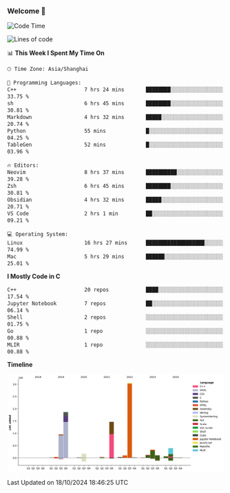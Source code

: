 ### Welcome 👋

<!--START_SECTION:waka-->
![Code Time](http://img.shields.io/badge/Code%20Time-1%2C626%20hrs%2043%20mins-blue)

![Lines of code](https://img.shields.io/badge/From%20Hello%20World%20I%27ve%20Written-8.7%20million%20lines%20of%20code-blue)

📊 **This Week I Spent My Time On** 

```text
🕑︎ Time Zone: Asia/Shanghai

💬 Programming Languages: 
C++                      7 hrs 24 mins       ████████░░░░░░░░░░░░░░░░░   33.75 % 
sh                       6 hrs 45 mins       ████████░░░░░░░░░░░░░░░░░   30.81 % 
Markdown                 4 hrs 32 mins       █████░░░░░░░░░░░░░░░░░░░░   20.74 % 
Python                   55 mins             █░░░░░░░░░░░░░░░░░░░░░░░░   04.25 % 
TableGen                 52 mins             █░░░░░░░░░░░░░░░░░░░░░░░░   03.96 % 

🔥 Editors: 
Neovim                   8 hrs 37 mins       ██████████░░░░░░░░░░░░░░░   39.28 % 
Zsh                      6 hrs 45 mins       ████████░░░░░░░░░░░░░░░░░   30.81 % 
Obsidian                 4 hrs 32 mins       █████░░░░░░░░░░░░░░░░░░░░   20.71 % 
VS Code                  2 hrs 1 min         ██░░░░░░░░░░░░░░░░░░░░░░░   09.21 % 

💻 Operating System: 
Linux                    16 hrs 27 mins      ███████████████████░░░░░░   74.99 % 
Mac                      5 hrs 29 mins       ██████░░░░░░░░░░░░░░░░░░░   25.01 % 
```

**I Mostly Code in C** 

```text
C++                      20 repos            ████░░░░░░░░░░░░░░░░░░░░░   17.54 % 
Jupyter Notebook         7 repos             ██░░░░░░░░░░░░░░░░░░░░░░░   06.14 % 
Shell                    2 repos             ░░░░░░░░░░░░░░░░░░░░░░░░░   01.75 % 
Go                       1 repo              ░░░░░░░░░░░░░░░░░░░░░░░░░   00.88 % 
MLIR                     1 repo              ░░░░░░░░░░░░░░░░░░░░░░░░░   00.88 % 
```



**Timeline**

![Lines of Code chart](https://raw.githubusercontent.com/Bohan-hu/Bohan-hu/master/assets/bar_graph.png)


 Last Updated on 18/10/2024 18:46:25 UTC
<!--END_SECTION:waka-->



